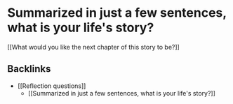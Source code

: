 # Summarized in just a few sentences, what is your life's story?
[[What would you like the next chapter of this story to be?]]

## Backlinks
* [[Reflection questions]]
	* [[Summarized in just a few sentences, what is your life's story?]]

<!-- #p1 -->

<!-- {BearID:F04CFE39-F0B2-4793-8F6C-3F7392425F87-92666-0000AE60F8CCBDC4} -->
